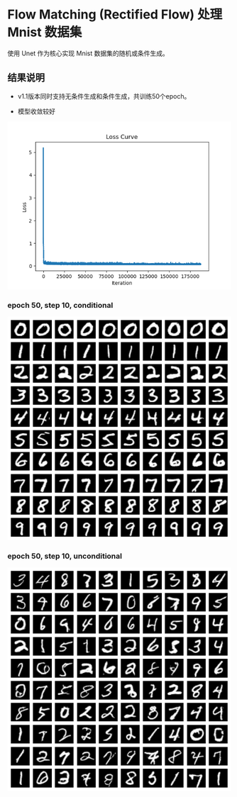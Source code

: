 # Flow Matching (Rectified Flow) 处理 Mnist 数据集

使用 Unet 作为核心实现 Mnist 数据集的随机或条件生成。

## 结果说明

* v1.1版本同时支持无条件生成和条件生成，共训练50个epoch。

* 模型收敛较好

![loss_curve](results/loss_curve.png)

### epoch 50, step 10, conditional

![result_img](results/conditional.png)

### epoch 50, step 10, unconditional

![result_img](results/unconditional.png)
